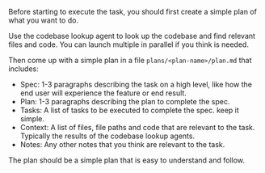 Before starting to execute the task, you should first create a simple plan of what you want to do.

Use the codebase lookup agent to look up the codebase and find relevant files and code. You can launch multiple in parallel if you think is needed.

Then come up with a simple plan in a file `plans/<plan-name>/plan.md` that includes:

- Spec: 1-3 paragraphs describing the task on a high level, like how the end user will experience the feature or end result.
- Plan: 1-3 paragraphs describing the plan to complete the spec.
- Tasks: A list of tasks to be executed to complete the spec. keep it simple.
- Context: A list of files, file paths and code that are relevant to the task. Typically the results of the codebase lookup agents.
- Notes: Any other notes that you think are relevant to the task.

The plan should be a simple plan that is easy to understand and follow.
